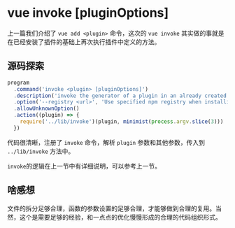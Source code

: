 # vue invoke <plugin> [pluginOptions]

上一篇我们介绍了 `vue add <plugin>` 命令，这次的 `vue invoke` 其实做的事就是在已经安装了插件的基础上再次执行插件中定义的方法。

## 源码探索

```js
program
  .command('invoke <plugin> [pluginOptions]')
  .description('invoke the generator of a plugin in an already created project')
  .option('--registry <url>', 'Use specified npm registry when installing dependencies (only for npm)')
  .allowUnknownOption()
  .action((plugin) => {
    require('../lib/invoke')(plugin, minimist(process.argv.slice(3)))
  })
```

代码很清晰，注册了 `invoke` 命令，解析 `plugin` 参数和其他参数，传入到 `../lib/invoke` 方法中。

`invoke`的逻辑在上一节中有详细说明，可以参考上一节。

## 啥感想

文件的拆分足够合理，函数的参数设置的足够合理，才能够做到合理的复用。当然，这个是需要足够的经验，和一点点的优化慢慢形成的合理的代码组织形式。